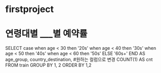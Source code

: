 # firstproject

# 연령대별 ___별 예약률
SELECT
	case
	when age < 30 then '20s'
	when age < 40 then '30s'
	when age < 50 then '40s'
	when age < 60 then '50s'
	ELSE '60s+'
	END AS age_group,
	country_destination, #원하는 컬럼으로 변경
	COUNT(1) AS cnt
FROM train
GROUP BY 1, 2
ORDER BY 1,2
